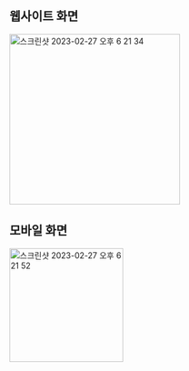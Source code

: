 <h2>웹사이트 화면</h2>
<img width="300" alt="스크린샷 2023-02-27 오후 6 21 34" src="https://user-images.githubusercontent.com/94547692/221524382-c0527017-3717-4ced-8e6e-317ec36b87f2.png">


<h2>모바일 화면</h2>
<img width="200" alt="스크린샷 2023-02-27 오후 6 21 52" src="https://user-images.githubusercontent.com/94547692/221524400-bc433a57-53e1-4464-a8b7-539e3b56f81e.png">
